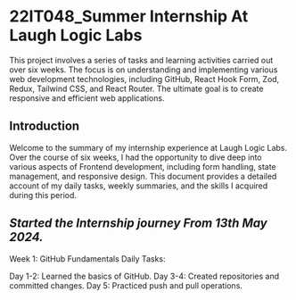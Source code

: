 # 22IT048_Summer Internship At Laugh Logic Labs

This project involves a series of tasks and learning activities carried out over six weeks. The focus is on understanding and implementing various web development technologies, including GitHub, React Hook Form, Zod, Redux, Tailwind CSS, and React Router. The ultimate goal is to create responsive and efficient web applications.

**<h2>Introduction</h2>**

Welcome to the summary of my internship experience at Laugh Logic Labs. Over the course of six weeks, I had the opportunity to dive deep into various aspects of Frontend development, including form handling, state management, and responsive design. This document provides a detailed account of my daily tasks, weekly summaries, and the skills I acquired during this period. 

**<h2><i>Started the Internship journey From 13th May 2024.</i></h2>**

Week 1: GitHub Fundamentals
Daily Tasks:

Day 1-2: Learned the basics of GitHub.
Day 3-4: Created repositories and committed changes.
Day 5: Practiced push and pull operations.

